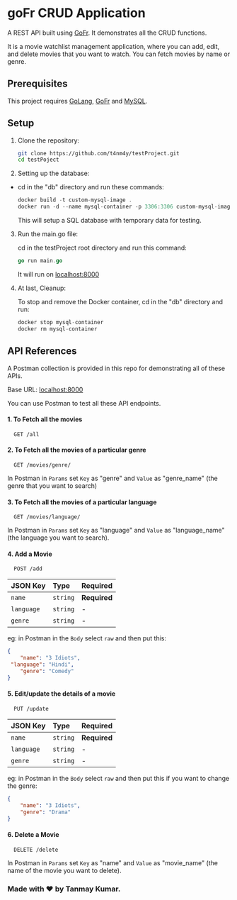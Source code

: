 
# goFr CRUD Application
A REST API built using [GoFr](https://gofr.dev/). It demonstrates all the CRUD functions.

It is a movie watchlist management application, where you can add, edit, and delete movies that you want to watch. You can fetch movies by name or genre.
## Prerequisites

This project requires [GoLang](https://go.dev/dl/), [GoFr](https://gofr.dev/) and [MySQL](https://dev.mysql.com/downloads/mysql/).

## Setup

1. Clone the repository:

    ```bash
    git clone https://github.com/t4nm4y/testProject.git
    cd testPoject
    ```

2. Setting up the database:

-  cd in the "db" directory and run these commands:

    ```go
    docker build -t custom-mysql-image .
    docker run -d --name mysql-container -p 3306:3306 custom-mysql-image
    ```
    This will setup a SQL database with temporary data for testing.

3. Run the main.go file:

   cd in the testProject root directory and run this command:
    ```go
    go run main.go
    ```
    It will run on [localhost:8000](http://localhost:8000/)
    
5. At last, Cleanup:
    
    To stop and remove the Docker container, cd in the "db" directory and run:
   
    ```go
    docker stop mysql-container
    docker rm mysql-container
    ```
## API References
A Postman collection is provided in this repo for demonstrating all of these APIs.

Base URL: [localhost:8000](http://localhost:8000/)

You can use Postman to test all these API endpoints.

#### 1. To Fetch all the movies

```
  GET /all
```
#### 2. To Fetch all the movies of a particular genre

```
  GET /movies/genre/
```
In Postman in `Params` set `Key` as "genre" and `Value` as "genre_name" (the genre that you want to search)

#### 3. To Fetch all the movies of a particular language

```
  GET /movies/language/
```
In Postman in `Params` set `Key` as "language" and `Value` as "language_name" (the language you want to search).

#### 4. Add a Movie

```
  POST /add
```

| JSON Key | Type     | Required |
| :-------- | :------- | :------- |
| `name` | `string` | **Required**
| `language` | `string` | - |
| `genre` | `string` | - |

eg: in Postman in the `Body` select `raw` and then put this:
```json
{
    "name": "3 Idiots",
 "language": "Hindi",
    "genre": "Comedy"
}
```

#### 5. Edit/update the details of a movie

```
  PUT /update
```

| JSON Key | Type     | Required |
| :-------- | :------- | :------- |
| `name` | `string` | **Required** |
| `language` | `string` | - |
| `genre` | `string` | - |

eg: in Postman in the `Body` select `raw` and then put this if you want to change the genre:
```json
{
    "name": "3 Idiots",
    "genre": "Drama"
}
```

#### 6. Delete a Movie

```
  DELETE /delete
```
In Postman in `Params` set `Key` as "name" and `Value` as "movie_name" (the name of the movie you want to delete).

### Made with ❤️ by Tanmay Kumar.

